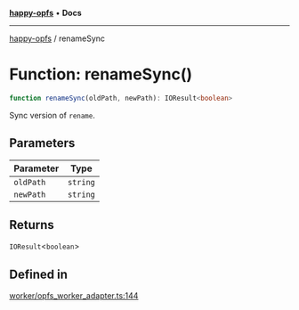 [**happy-opfs**](../README.md) • **Docs**

***

[happy-opfs](../README.md) / renameSync

# Function: renameSync()

```ts
function renameSync(oldPath, newPath): IOResult<boolean>
```

Sync version of `rename`.

## Parameters

| Parameter | Type |
| ------ | ------ |
| `oldPath` | `string` |
| `newPath` | `string` |

## Returns

`IOResult`\<`boolean`\>

## Defined in

[worker/opfs\_worker\_adapter.ts:144](https://github.com/JiangJie/happy-opfs/blob/ff451a853f34b3dedd716c1414a17eb57f239434/src/worker/opfs_worker_adapter.ts#L144)
